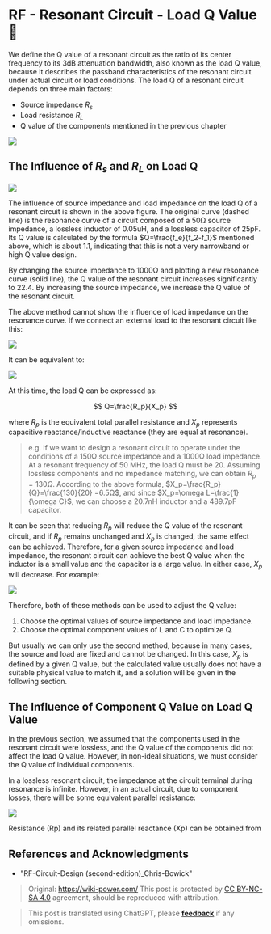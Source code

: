 # RF - Resonant Circuit - Load Q Value 🚧

We define the Q value of a resonant circuit as the ratio of its center frequency to its 3dB attenuation bandwidth, also known as the load Q value, because it describes the passband characteristics of the resonant circuit under actual circuit or load conditions. The load Q of a resonant circuit depends on three main factors:

- Source impedance $R_s$
- Load resistance $R_L$
- Q value of the components mentioned in the previous chapter

![](https://wiki-media-1253965369.cos.ap-guangzhou.myqcloud.com/img/20220418111129.png)

## The Influence of $R_s$ and $R_L$ on Load Q

![](https://wiki-media-1253965369.cos.ap-guangzhou.myqcloud.com/img/20220418111200.png)

The influence of source impedance and load impedance on the load Q of a resonant circuit is shown in the above figure. The original curve (dashed line) is the resonance curve of a circuit composed of a 50Ω source impedance, a lossless inductor of 0.05uH, and a lossless capacitor of 25pF. Its Q value is calculated by the formula $Q=\frac{f_e}{f_2-f_1}$ mentioned above, which is about 1.1, indicating that this is not a very narrowband or high Q value design.

By changing the source impedance to 1000Ω and plotting a new resonance curve (solid line), the Q value of the resonant circuit increases significantly to 22.4. By increasing the source impedance, we increase the Q value of the resonant circuit.

The above method cannot show the influence of load impedance on the resonance curve. If we connect an external load to the resonant circuit like this:

![](https://wiki-media-1253965369.cos.ap-guangzhou.myqcloud.com/img/20220419163311.png)

It can be equivalent to:

![](https://wiki-media-1253965369.cos.ap-guangzhou.myqcloud.com/img/20220419163441.png)

At this time, the load Q can be expressed as:

$$
Q=\frac{R_p}{X_p}
$$

where $R_p$ is the equivalent total parallel resistance and $X_p$ represents capacitive reactance/inductive reactance (they are equal at resonance).

> e.g. If we want to design a resonant circuit to operate under the conditions of a 150Ω source impedance and a 1000Ω load impedance. At a resonant frequency of 50 MHz, the load Q must be 20. Assuming lossless components and no impedance matching, we can obtain $R_p=130Ω$. According to the above formula, $X_p=\frac{R_p}{Q}=\frac{130}{20} =6.5Ω$, and since $X_p=\omega L=\frac{1}{\omega C}$, we can choose a 20.7nH inductor and a 489.7pF capacitor.

It can be seen that reducing $R_p$ will reduce the Q value of the resonant circuit, and if $R_p$ remains unchanged and $X_p$ is changed, the same effect can be achieved. Therefore, for a given source impedance and load impedance, the resonant circuit can achieve the best Q value when the inductor is a small value and the capacitor is a large value. In either case, $X_p$ will decrease. For example:

![](https://wiki-media-1253965369.cos.ap-guangzhou.myqcloud.com/img/20220419165555.png)

Therefore, both of these methods can be used to adjust the Q value:

1. Choose the optimal values of source impedance and load impedance.
2. Choose the optimal component values of L and C to optimize Q.

But usually we can only use the second method, because in many cases, the source and load are fixed and cannot be changed. In this case, $X_p$ is defined by a given Q value, but the calculated value usually does not have a suitable physical value to match it, and a solution will be given in the following section.

## The Influence of Component Q Value on Load Q Value

In the previous section, we assumed that the components used in the resonant circuit were lossless, and the Q value of the components did not affect the load Q value. However, in non-ideal situations, we must consider the Q value of individual components.

In a lossless resonant circuit, the impedance at the circuit terminal during resonance is infinite. However, in an actual circuit, due to component losses, there will be some equivalent parallel resistance:

![](https://wiki-media-1253965369.cos.ap-guangzhou.myqcloud.com/img/20220419174200.png)

Resistance (Rp) and its related parallel reactance (Xp) can be obtained from

## References and Acknowledgments

- "RF-Circuit-Design (second-edition)\_Chris-Bowick"

> Original: <https://wiki-power.com/>
> This post is protected by [CC BY-NC-SA 4.0](https://creativecommons.org/licenses/by/4.0/deed.en) agreement, should be reproduced with attribution.

> This post is translated using ChatGPT, please [**feedback**](https://github.com/linyuxuanlin/Wiki_MkDocs/issues/new) if any omissions.
